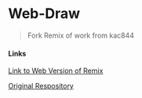 # Web-Draw
> Fork Remix of work from kac844

#### Links
[Link to Web Version of Remix](i6.cims.nnyu.edu/~sr4670/380/web-draw-1/index.html)

[Original Respository](https://github.com/kac844/web-draw)
